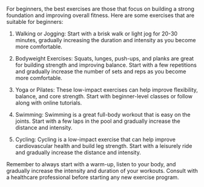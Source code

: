 For beginners, the best exercises are those that focus on building a strong foundation and improving overall fitness. Here are some exercises that are suitable for beginners:

1. Walking or Jogging: Start with a brisk walk or light jog for 20-30 minutes, gradually increasing the duration and intensity as you become more comfortable.

2. Bodyweight Exercises: Squats, lunges, push-ups, and planks are great for building strength and improving balance. Start with a few repetitions and gradually increase the number of sets and reps as you become more comfortable.

3. Yoga or Pilates: These low-impact exercises can help improve flexibility, balance, and core strength. Start with beginner-level classes or follow along with online tutorials.

4. Swimming: Swimming is a great full-body workout that is easy on the joints. Start with a few laps in the pool and gradually increase the distance and intensity.

5. Cycling: Cycling is a low-impact exercise that can help improve cardiovascular health and build leg strength. Start with a leisurely ride and gradually increase the distance and intensity.

Remember to always start with a warm-up, listen to your body, and gradually increase the intensity and duration of your workouts. Consult with a healthcare professional before starting any new exercise program.